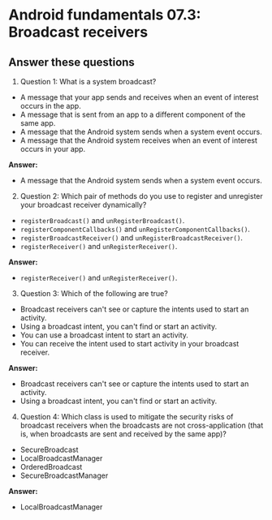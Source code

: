 Android fundamentals 07.3: Broadcast receivers
=======

Answer these questions
-----------

1. Question 1: What is a system broadcast?
* A message that your app sends and receives when an event of interest occurs in the app.
* A message that is sent from an app to a different component of the same app.
* A message that the Android system sends when a system event occurs.
* A message that the Android system receives when an event of interest occurs in your app.


**Answer:**
* A message that the Android system sends when a system event occurs.


2. Question 2: Which pair of methods do you use to register and unregister your broadcast receiver dynamically?
* `registerBroadcast()` and `unRegisterBroadcast()`.
* `registerComponentCallbacks()` and `unRegisterComponentCallbacks()`.
* `registerBroadcastReceiver()` and `unRegisterBroadcastReceiver()`.
* `registerReceiver()` and `unRegisterReceiver()`.

**Answer:**
* `registerReceiver()` and `unRegisterReceiver()`.


3. Question 3: Which of the following are true?
* Broadcast receivers can't see or capture the intents used to start an activity.
* Using a broadcast intent, you can't find or start an activity.
* You can use a broadcast intent to start an activity.
* You can receive the intent used to start activity in your broadcast receiver.


**Answer:**
* Broadcast receivers can't see or capture the intents used to start an activity.
* Using a broadcast intent, you can't find or start an activity.


4. Question 4: Which class is used to mitigate the security risks of broadcast receivers when the broadcasts are not cross-application (that is, when broadcasts are sent and received by the same app)?
* SecureBroadcast
* LocalBroadcastManager
* OrderedBroadcast
* SecureBroadcastManager

**Answer:**
* LocalBroadcastManager